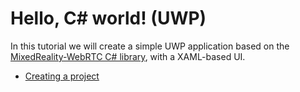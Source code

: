 # Hello, C# world! (UWP)

In this tutorial we will create a simple UWP application based on the [MixedReality-WebRTC C# library](xref:Microsoft.MixedReality.WebRTC), with a XAML-based UI.

- [Creating a project](helloworld-cs-setup-uwp.md)
